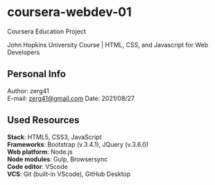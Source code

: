# coursera-webdev-01
Coursera Education Project

John Hopkins University Course | HTML, CSS, and Javascript for Web Developers

## Personal Info

Author: zerg41  
E-mail: zerg41@gmail.com
Date: 2021/08/27  

## Used Resources

**Stack**: HTML5, CSS3, JavaScript  
**Frameworks**: Bootstrap (v.3.4.1), JQuery (v.3.6.0)  
**Web platform**: Node.js  
**Node modules**: Gulp, Browsersync  
**Code editor**: VScode  
**VCS**: Git (built-in VScode), GitHub Desktop  
